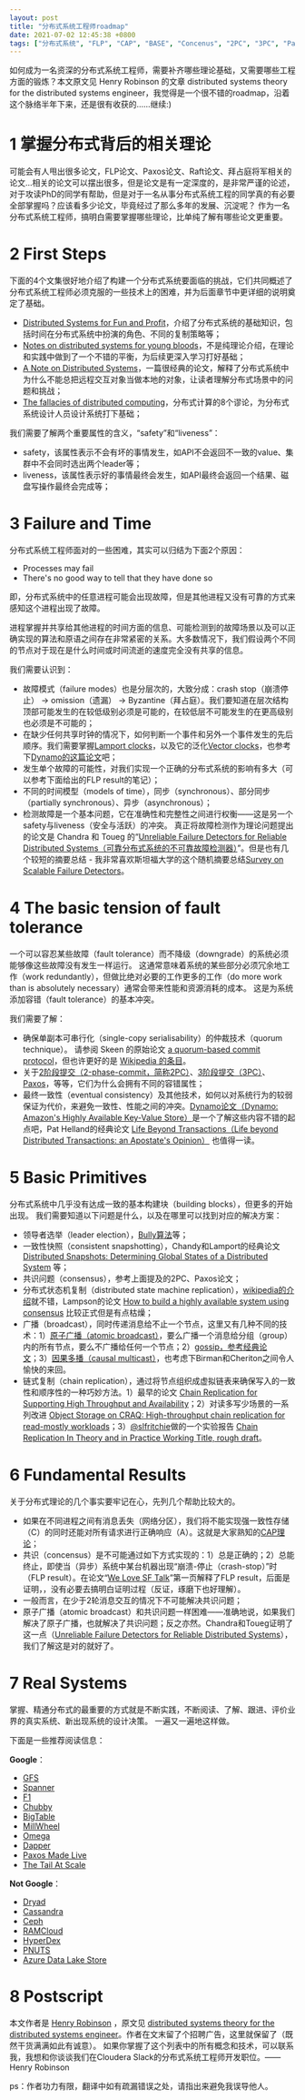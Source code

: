 ```yaml
---
layout: post
title: "分布式系统工程师roadmap"
date: 2021-07-02 12:45:38 +0800
tags: ["分布式系统", "FLP", "CAP", "BASE", "Concenus", "2PC", "3PC", "Paxos", "Raft"]
---
```


如何成为一名资深的分布式系统工程师，需要补齐哪些理论基础，又需要哪些工程方面的锻炼？本文原文见 Henry Robinson 的文章 distributed systems theory for the distributed systems engineer，我觉得是一个很不错的roadmap，沿着这个脉络半年下来，还是很有收获的……继续:)

# 1 掌握分布式背后的相关理论

可能会有人甩出很多论文，FLP论文、Paxos论文、Raft论文、拜占庭将军相关的论文...相关的论文可以摆出很多，但是论文是有一定深度的，是非常严谨的论述，对于攻读PhD的同学有帮助，但是对于一名从事分布式系统工程的同学真的有必要全部掌握吗？应该看多少论文，毕竟经过了那么多年的发展、沉淀呢？
作为一名分布式系统工程师，搞明白需要掌握哪些理论，比单纯了解有哪些论文更重要。

# 2 First Steps

下面的4个文集很好地介绍了构建一个分布式系统要面临的挑战，它们共同概述了分布式系统工程师必须克服的一些技术上的困难，并为后面章节中更详细的说明奠定了基础。
- [Distributed Systems for Fun and Profit](http://book.mixu.net/distsys/)，介绍了分布式系统的基础知识，包括时间在分布式系统中扮演的角色、不同的复制策略等；
- [Notes on distributed systems for young bloods](http://www.somethingsimilar.com/2013/01/14/notes-on-distributed-systems-for-young-bloods/)，不是纯理论介绍，在理论和实践中做到了一个不错的平衡，为后续更深入学习打好基础；
- [A Note on Distributed Systems](http://citeseerx.ist.psu.edu/viewdoc/summary?doi=10.1.1.41.7628)，一篇很经典的论文，解释了分布式系统中为什么不能总把远程交互对象当做本地的对象，让读者理解分布式场景中的问题和挑战；
- [The fallacies of distributed computing](http://en.wikipedia.org/wiki/Fallacies_of_Distributed_Computing)，分布式计算的8个谬论，为分布式系统设计人员设计系统打下基础；

我们需要了解两个重要属性的含义，“safety”和“liveness”：
- safety，该属性表示不会有坏的事情发生，如API不会返回不一致的value、集群中不会同时选出两个leader等；
- liveness，该属性表示好的事情最终会发生，如API最终会返回一个结果、磁盘写操作最终会完成等；

# 3 Failure and Time

分布式系统工程师面对的一些困难，其实可以归结为下面2个原因：
- Processes may fail
- There's no good way to tell that they have done so

即，分布式系统中的任意进程可能会出现故障，但是其他进程又没有可靠的方式来感知这个进程出现了故障。

进程掌握并共享给其他进程的时间方面的信息、可能检测到的故障场景以及可以正确实现的算法和原语之间存在非常紧密的关系。大多数情况下，我们假设两个不同的节点对于现在是什么时间或时间流逝的速度完全没有共享的信息。

我们需要认识到：
- 故障模式（failure modes）也是分层次的，大致分成：crash stop（崩溃停止） → omission（遗漏） → Byzantine（拜占庭）。我们要知道在层次结构顶部可能发生的在较低级别必须是可能的，在较低层不可能发生的在更高级别也必须是不可能的；
- 在缺少任何共享时钟的情况下，如何判断一个事件和另外一个事件发生的先后顺序。我们需要掌握[Lamport clocks](https://amturing.acm.org/p558-lamport.pdf)，以及它的泛化[Vector clocks](http://en.wikipedia.org/wiki/Vector_clock)，也参考下[Dynamo的这篇论文](http://www.allthingsdistributed.com/files/amazon-dynamo-sosp2007.pdf)吧；
- 发生单个故障的可能性，对我们实现一个正确的分布式系统的影响有多大（可以参考下面给出的FLP result的笔记）；
- 不同的时间模型（models of time），同步（synchronous）、部分同步（partially synchronous）、异步（asynchronous）；
- 检测故障是一个基本问题，它在准确性和完整性之间进行权衡——这是另一个safety与liveness（安全与活跃）的冲突。 真正将故障检测作为理论问题提出的论文是 Chandra 和 Toueg 的“[Unreliable Failure Detectors for Reliable Distributed Systems（可靠分布式系统的不可靠故障检测器）](http://courses.csail.mit.edu/6.852/08/papers/CT96-JACM.pdf)”。但是也有几个较短的摘要总结 - 我非常喜欢斯坦福大学的这个随机摘要总结[Survey on Scalable Failure Detectors](http://www.scs.stanford.edu/14au-cs244b/labs/projects/song.pdf)。

# 4 The basic tension of fault tolerance

一个可以容忍某些故障（fault tolerance）而不降级（downgrade）的系统必须能够像这些故障没有发生一样运行。 这通常意味着系统的某些部分必须冗余地工作（work redundantly），但做比绝对必要的工作更多的工作（do more work than is absolutely necessary）通常会带来性能和资源消耗的成本。 这是为系统添加容错（fault tolerance）的基本冲突。

我们需要了解：
- 确保单副本可串行化（single-copy serialisability）的仲裁技术（quorum technique）。 请参阅 Skeen 的原始论文 [a quorum-based commit protocol](https://ecommons.library.cornell.edu/bitstream/1813/6323/1/82-483.pdf)，但也许更好的是 [Wikipedia 的条目](http://en.wikipedia.org/wiki/Quorum_(distributed_computing))。
- 关于[2阶段提交（2-phase-commit，简称2PC）](https://the-paper-trail.org/blog/consensus-protocols-two-phase-commit/)、[3阶段提交（3PC）](https://the-paper-trail.org/blog/consensus-protocols-three-phase-commit/)、[Paxos](https://the-paper-trail.org/blog/consensus-protocols-paxos/)，等等，它们为什么会拥有不同的容错属性；
- 最终一致性（eventual consistency）及其他技术，如何以对系统行为的较弱保证为代价，来避免一致性、性能之间的冲突。[Dynamo论文（Dynamo: Amazon's Highly Available Key-Value Store）](http://www.allthingsdistributed.com/files/amazon-dynamo-sosp2007.pdf)是一个了解这些内容不错的起点吧，Pat Helland的经典论文 [Life Beyond Transactions（Life beyond Distributed Transactions: an Apostate's Opinion）](http://www.ics.uci.edu/~cs223/papers/cidr07p15.pdf) 也值得一读。

# 5 Basic Primitives

分布式系统中几乎没有达成一致的基本构建块（building blocks），但更多的开始出现。 我们需要知道以下问题是什么，以及在哪里可以找到对应的解决方案：
- 领导者选举（leader election），[Bully算法](http://en.wikipedia.org/wiki/Bully_algorithm)等；
- 一致性快照（consistent snapshotting），Chandy和Lamport的经典论文 [Distributed Snapshots: Determining Global States of a Distributed System](http://research.microsoft.com/en-us/um/people/lamport/pubs/chandy.pdf) 等；
- 共识问题（consensus），参考上面提及的2PC、Paxos论文；
- 分布式状态机复制（distributed state machine replication），[wikipedia的介绍](http://en.wikipedia.org/wiki/State_machine_replication)就不错，Lampson的论文 [How to build a highly available system using consensus](http://research.microsoft.com/en-us/um/people/blampson/58-Consensus/Acrobat.pdf) 比较正式但是有点枯燥；
- 广播（broadcast），同时传递消息给不止一个节点，这里又有几种不同的技术：1）[原子广播（atomic broadcast）](http://citeseerx.ist.psu.edu/viewdoc/download?doi=10.1.1.3.4709&rep=rep1&type=pdf)，要么广播一个消息给分组（group）内的所有节点，要么不广播给任何一个节点；2）[gossip，参考经典论文](http://bitsavers.informatik.uni-stuttgart.de/pdf/xerox/parc/techReports/CSL-89-1_Epidemic_Algorithms_for_Replicated_Database_Maintenance.pdf)；3）[因果多播（causal multicast）](https://www.cs.cornell.edu/courses/cs614/2003sp/papers/BSS91.pdf)，也考虑下Birman和Cheriton之间令人愉快的来回。
- 链式复制（chain replication），通过将节点组织成虚拟链表来确保写入的一致性和顺序性的一种巧妙方法。1）最早的论文 [Chain Replication for Supporting High Throughput and Availability](https://www.cs.cornell.edu/home/rvr/papers/OSDI04.pdf)；2）对读多写少场景的一系列改进 [Object Storage on CRAQ: High-throughput chain replication for read-mostly workloads](https://www.usenix.org/legacy/event/usenix09/tech/full_papers/terrace/terrace.pdf)；3）[@slfritchie](https://twitter.com/slfritchie)做的一个实验报告 [Chain Replication In Theory and in Practice Working Title, rough draft](https://pdfs.semanticscholar.org/6b14/dd57eaf8122dbc29d08e50749661d4602e53.pdf)。

# 6 Fundamental Results
关于分布式理论的几个事实要牢记在心，先列几个帮助比较大的。
- 如果在不同进程之间有消息丢失（网络分区），我们将不能实现强一致性存储（C）的同时还能对所有请求进行正确响应（A）。这就是大家熟知的[CAP理论](http://lpd.epfl.ch/sgilbert/pubs/BrewersConjecture-SigAct.pdf)；
- 共识（concensus）是不可能通过如下方式实现的：1）总是正确的；2）总能终止，即使当（异步）系统中某台机器出现“崩溃-停止（crash-stop）”时（FLP result）。在论文“[We Love SF Talk](http://www.slideshare.net/HenryRobinson/pwl-nonotes)”第一页解释了FLP result，后面是证明，，没有必要去搞明白证明过程（反证，琢磨下也好理解）。
- 一般而言，在少于2轮消息交互的情况下不可能解决共识问题；
- 原子广播（atomic broadcast）和共识问题一样困难——准确地说，如果我们解决了原子广播，也就解决了共识问题；反之亦然。Chandra和Toueg证明了这一点（[Unreliable Failure Detectors for Reliable Distributed Systems](https://www.cs.utexas.edu/~lorenzo/corsi/cs380d/papers/p225-chandra.pdf)），我们了解这是对的就好了。

# 7 Real Systems

掌握、精通分布式的最重要的方式就是不断实践，不断阅读、了解、跟进、评价业界的真实系统、新出现系统的设计决策。 一遍又一遍地这样做。 

下面是一些推荐阅读信息：

**Google**：
- [GFS](http://static.googleusercontent.com/media/research.google.com/en/us/archive/gfs-sosp2003.pdf)
- [Spanner](http://static.googleusercontent.com/media/research.google.com/en/us/archive/spanner-osdi2012.pdf)
- [F1](http://static.googleusercontent.com/media/research.google.com/en/us/pubs/archive/41344.pdf)
- [Chubby](http://static.googleusercontent.com/media/research.google.com/en/us/archive/chubby-osdi06.pdf)
- [BigTable](http://static.googleusercontent.com/media/research.google.com/en/us/archive/bigtable-osdi06.pdf)
- [MillWheel](http://static.googleusercontent.com/media/research.google.com/en/us/pubs/archive/41378.pdf)
- [Omega](https://static.googleusercontent.com/media/research.google.com/en//pubs/archive/41684.pdf)
- [Dapper](http://static.googleusercontent.com/media/research.google.com/en/us/pubs/archive/36356.pdf)
- [Paxos Made Live](http://www.cs.utexas.edu/users/lorenzo/corsi/cs380d/papers/paper2-1.pdf)
- [The Tail At Scale](http://cseweb.ucsd.edu/~gmporter/classes/fa17/cse124/post/schedule/p74-dean.pdf)

**Not Google**：
- [Dryad](http://research.microsoft.com/en-us/projects/dryad/eurosys07.pdf)
- [Cassandra](https://www.cs.cornell.edu/projects/ladis2009/papers/lakshman-ladis2009.pdf)
- [Ceph](http://ceph.com/papers/weil-ceph-osdi06.pdf)
- [RAMCloud](https://ramcloud.stanford.edu/wiki/display/ramcloud/RAMCloud+Papers)
- [HyperDex](http://hyperdex.org/papers/)
- [PNUTS](http://www.mpi-sws.org/~druschel/courses/ds/papers/cooper-pnuts.pdf)
- [Azure Data Lake Store](https://dl.acm.org/citation.cfm?id=3056100)

# 8 Postscript

本文作者是 [Henry Robinson](https://twitter.com/henryr?lang=en) ，原文见 [distributed systems theory for the distributed systems engineer](https://www.the-paper-trail.org/post/2014-08-09-distributed-systems-theory-for-the-distributed-systems-engineer/)。作者在文末留了个招聘广告，这里就保留了（既然干货满满如此有诚意）。
如果你掌握了这个列表中的所有概念和技术，可以联系我，我想和你谈谈我们在Cloudera Slack的分布式系统工程师开发职位。—— Henry Robinson

ps：作者功力有限，翻译中如有疏漏错误之处，请指出来避免我误导他人。
